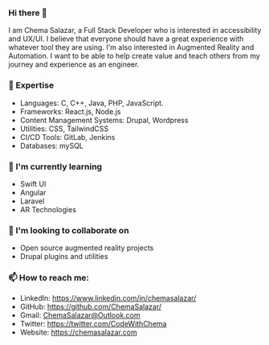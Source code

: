### Hi there 👋

I am Chema Salazar, a Full Stack Developer who is interested in accessibility and UX/UI. I believe that everyone should have a great experience with whatever tool they are using. I'm also interested in Augmented Reality and Automation. I want to be able to help create value and teach others from my journey and experience as an engineer. 

### 🔭 Expertise

- Languages: C, C++, Java, PHP, JavaScript.
- Frameworks: React.js, Node.js
- Content Management Systems: Drupal, Wordpress
- Utilities: CSS, TailwindCSS
- CI/CD Tools: GitLab, Jenkins
- Databases: mySQL

### 🌱 I'm currently learning

- Swift UI
- Angular
- Laravel
- AR Technologies

### 👯 I'm looking to collaborate on

- Open source augmented reality projects
- Drupal plugins and utilities

### 📫 How to reach me:

- LinkedIn: https://www.linkedin.com/in/chemasalazar/
- GitHub: https://github.com/ChemaSalazar/
- Gmail: ChemaSalazar@Outlook.com 
- Twitter: https://twitter.com/CodeWithChema
- Website: https://chemasalazar.com

<!--
**ChemaSalazar/ChemaSalazar** is a ✨ _special_ ✨ repository because its `README.md` (this file) appears on your GitHub profile.

Here are some ideas to get you started:

- 🔭 I’m currently working on ...
- 🌱 I’m currently learning ...
- 👯 I’m looking to collaborate on ...
- 🤔 I’m looking for help with ...
- 💬 Ask me about ...
- 📫 How to reach me: ...
- 😄 Pronouns: ...
- ⚡ Fun fact: ...
-->

